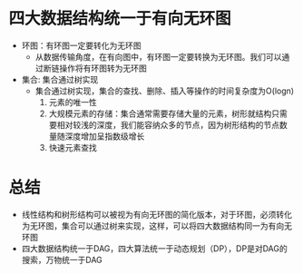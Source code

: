 # 四大数据结构统一于有向无环图
- 环图：有环图一定要转化为无环图
    - 从数据传输角度，在有向图中，有环图一定要转换为无环图。我们可以通过断链操作将有环图转为无环图
- 集合: 集合通过树实现
    - 集合通过树实现，集合的查找、删除、插入等操作的时间复杂度为O(logn)
        1. 元素的唯一性
        2. 大规模元素的存储：集合通常需要存储大量的元素，树形就结构只需要相对较浅的深度，我们能容纳众多的节点，因为树形结构的节点数量随深度增加呈指数级增长
        3. 快速元素查找
# 总结
- 线性结构和树形结构可以被视为有向无环图的简化版本，对于环图，必须转化为无环图，集合可以通过树来实现，这样，可以将四大数据结构同一为有向无环图
- 四大数据结构统一于DAG，四大算法统一于动态规划（DP），DP是对DAG的搜索，万物统一于DAG